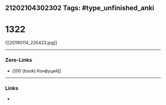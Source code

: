 21202104302302
Tags: #type_unfinished_anki
---
# 1322

![[20190114_235423.jpg]]

---
### Zero-Links
- [[00 (book) Конфуций]]
---
### Links
-